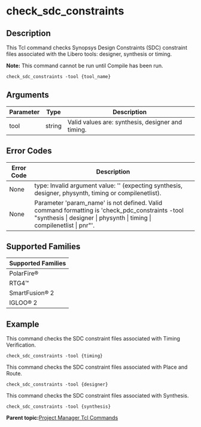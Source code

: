# check\_sdc\_constraints

## Description

This Tcl command checks Synopsys Design Constraints \(SDC\) constraint files associated with the Libero tools: designer, synthesis or timing.

**Note:** This command cannot be run until Compile has been run.

```
check_sdc_constraints -tool {tool_name}
```

## Arguments

|Parameter|Type|Description|
|---------|----|-----------|
|tool|string|Valid values are: synthesis, designer and timing.|

## Error Codes

|Error Code|Description|
|----------|-----------|
|None|type: Invalid argument value: '' \(expecting synthesis, designer, physynth, timing or compilenetlist\).|
|None|Parameter 'param\_name' is not defined. Valid command formatting is 'check\_pdc\_constraints -tool "synthesis \| designer \| physynth \| timing \| compilenetlist \| pnr"'.|

## Supported Families

|Supported Families|
|------------------|
|PolarFire®|
|RTG4™|
|SmartFusion® 2|
|IGLOO® 2|

## Example

This command checks the SDC constraint files associated with Timing Verification.

```
check_sdc_constraints -tool {timing}
```

This command checks the SDC constraint files associated with Place and Route.

```
check_sdc_constraints -tool {designer}
```

This command checks the SDC constraint files associated with Synthesis.

```
check_sdc_constraints -tool {synthesis}
```

**Parent topic:**[Project Manager Tcl Commands](GUID-CE445F8D-419D-434B-9288-A0005F280E89.md)

